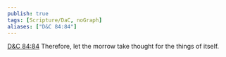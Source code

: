 ```yaml
---
publish: true
tags: [Scripture/DaC, noGraph]
aliases: ["D&C 84:84"]
---
```

[D&C 84:84](https://churchofjesuschrist.org/study/scriptures/dc-testament/dc/84?lang=eng&id=p84#p84) Therefore, let the morrow take thought for the things of itself.
